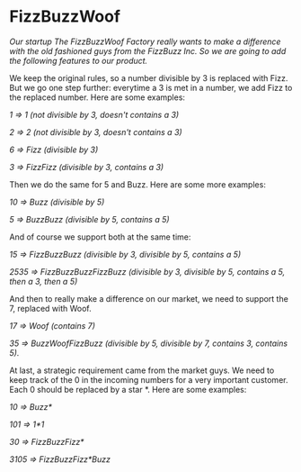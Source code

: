 # FizzBuzzWoof #

_Our startup The FizzBuzzWoof Factory really wants to make a difference with the old fashioned guys from the FizzBuzz Inc. So we are going to add the following features to our product._

We keep the original rules, so a number divisible by 3 is replaced with Fizz. But we go one step further: everytime a 3 is met in a number, we add Fizz to the replaced number. Here are some examples:

_1 => 1 (not divisible by 3, doesn't contains a 3)_

_2 => 2 (not divisible by 3, doesn't contains a 3)_

_6 => Fizz (divisible by 3)_

_3 => FizzFizz (divisible by 3, contains a 3)_

Then we do the same for 5 and Buzz. Here are some more examples:

_10 => Buzz (divisible by 5)_

_5 => BuzzBuzz (divisible by 5, contains a 5)_

And of course we support both at the same time:

_15 => FizzBuzzBuzz (divisible by 3, divisible by 5, contains a 5)_

_2535 => FizzBuzzBuzzFizzBuzz (divisible by 3, divisible by 5, contains a 5, then a 3, then a 5)_

And then to really make a difference on our market, we need to support the 7, replaced with Woof.

_17 => Woof (contains 7)_

_35 => BuzzWoofFizzBuzz (divisible by 5, divisible by 7, contains 3, contains 5)._

At last, a strategic requirement came from the market guys. We need to keep track of the 0 in the incoming numbers for a very important customer. Each 0 should be replaced by a star *. 
Here are some examples:

_10 => Buzz*_

_101 => 1*1_

_30 => FizzBuzzFizz*_

_3105 => FizzBuzzFizz*Buzz_
